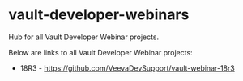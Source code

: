 # vault-developer-webinars
Hub for all Vault Developer Webinar projects.

Below are links to all Vault Developer Webinar projects:

* 18R3 - https://github.com/VeevaDevSupport/vault-webinar-18r3 
